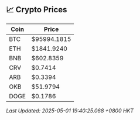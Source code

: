 ## 📈 Crypto Prices

| Coin | Price |
| ---- | ----- |
| BTC | $95994.1815 |
| ETH | $1841.9240 |
| BNB | $602.8359 |
| CRV | $0.7414 |
| ARB | $0.3394 |
| OKB | $51.9794 |
| DOGE | $0.1786 |

_Last Updated: 2025-05-01 19:40:25.068 +0800 HKT_